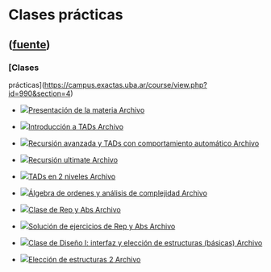 # Clases prácticas
([fuente](https://campus.exactas.uba.ar/course/view.php?id=990&section=4))
---
### [Clases
prácticas](https://campus.exactas.uba.ar/course/view.php?id=990&section=4)

  - [![ ](https://campus.exactas.uba.ar/theme/image.php/aardvark/core/1524752928/f/pdf-24)Presentación de la materia Archivo](https://campus.exactas.uba.ar/mod/resource/view.php?id=53212)

  - [![ ](https://campus.exactas.uba.ar/theme/image.php/aardvark/core/1524752928/f/pdf-24)Introducción a TADs Archivo](https://campus.exactas.uba.ar/mod/resource/view.php?id=53213)

  - [![ ](https://campus.exactas.uba.ar/theme/image.php/aardvark/core/1524752928/f/pdf-24)Recursión avanzada y TADs con comportamiento automático Archivo](https://campus.exactas.uba.ar/mod/resource/view.php?id=53214)

  - [![ ](https://campus.exactas.uba.ar/theme/image.php/aardvark/core/1524752928/f/pdf-24)Recursión ultimate Archivo](https://campus.exactas.uba.ar/mod/resource/view.php?id=53215)

  - [![ ](https://campus.exactas.uba.ar/theme/image.php/aardvark/core/1524752928/f/pdf-24)TADs en 2 niveles Archivo](https://campus.exactas.uba.ar/mod/resource/view.php?id=53216)

  - [![ ](https://campus.exactas.uba.ar/theme/image.php/aardvark/core/1524752928/f/pdf-24)Álgebra de ordenes y análisis de complejidad Archivo](https://campus.exactas.uba.ar/mod/resource/view.php?id=53217)

  - [![ ](https://campus.exactas.uba.ar/theme/image.php/aardvark/core/1524752928/f/pdf-24)Clase de Rep y Abs Archivo](https://campus.exactas.uba.ar/mod/resource/view.php?id=53218)

  - [![ ](https://campus.exactas.uba.ar/theme/image.php/aardvark/core/1524752928/f/pdf-24)Solución de ejercicios de Rep y Abs Archivo](https://campus.exactas.uba.ar/mod/resource/view.php?id=53219)

  - [![ ](https://campus.exactas.uba.ar/theme/image.php/aardvark/core/1524752928/f/pdf-24)Clase de Diseño I: interfaz y elección de estructuras (básicas) Archivo](https://campus.exactas.uba.ar/mod/resource/view.php?id=53223)

  - [![ ](https://campus.exactas.uba.ar/theme/image.php/aardvark/core/1524752928/f/pdf-24)Elección de estructuras 2  Archivo](https://campus.exactas.uba.ar/mod/resource/view.php?id=53224)

